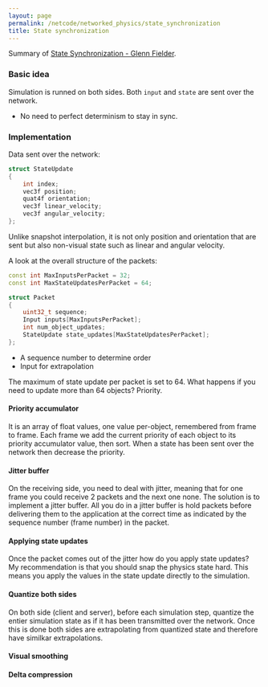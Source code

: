 ```yaml
---
layout: page
permalink: /netcode/networked_physics/state_synchronization
title: State synchronization
---
```


Summary of [State Synchronization - Glenn Fielder](https://gafferongames.com/post/state_synchronization/).

### Basic idea

Simulation is runned on both sides. Both `input` and `state` are sent over the network.

- No need to perfect determinism to stay in sync.

### Implementation

Data sent over the network:

```cpp
struct StateUpdate
{
    int index;
    vec3f position;
    quat4f orientation;
    vec3f linear_velocity;
    vec3f angular_velocity;
};
```

Unlike snapshot interpolation, it is not only position and orientation that are sent but also non-visual state such as linear and angular velocity.

A look at the overall structure of the packets:

```cpp
const int MaxInputsPerPacket = 32;
const int MaxStateUpdatesPerPacket = 64;

struct Packet
{
    uint32_t sequence;
    Input inputs[MaxInputsPerPacket];
    int num_object_updates;
    StateUpdate state_updates[MaxStateUpdatesPerPacket];
};
```

- A sequence number to determine order
- Input for extrapolation

The maximum of state update per packet is set to 64. What happens if you need to update more than 64 objects? Priority.

#### Priority accumulator

It is an array of float values, one value per-object, remembered from frame to frame. Each frame we add the current priority of each object to its priority accumulator value, then sort. When a state has been sent over the network then decrease the priority.

#### Jitter buffer

On the receiving side, you need to deal with jitter, meaning that for one frame you could receive 2 packets and the next one none. The solution is to implement a jitter buffer. All you do in a jitter buffer is hold packets before delivering them to the application at the correct time as indicated by the sequence number (frame number) in the packet.

#### Applying state updates

Once the packet comes out of the jitter how do you apply state updates? My recommendation is that you should snap the physics state hard. This means you apply the values in the state update directly to the simulation.

#### Quantize both sides

On both side (client and server), before each simulation step, quantize the entier simulation state as if it has been transmitted over the network. Once this is done both sides are extrapolating from quantized state and therefore have similkar extrapolations.

#### Visual smoothing

#### Delta compression




